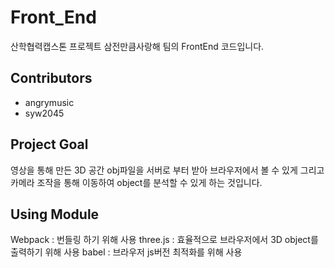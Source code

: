 # Front_End

산학협력캡스톤 프로젝트
삼전만큼사랑해 팀의 FrontEnd 코드입니다.

## Contributors

-   angrymusic
-   syw2045

## Project Goal

영상을 통해 만든 3D 공간 obj파일을 서버로 부터 받아 브라우저에서 볼 수 있게 그리고 카메라 조작을 통해 이동하여 object를 분석할 수 있게 하는 것입니다.

## Using Module

Webpack : 번들링 하기 위해 사용
three.js : 효율적으로 브라우저에서 3D object를 출력하기 위해 사용
babel : 브라우저 js버전 최적화를 위해 사용
